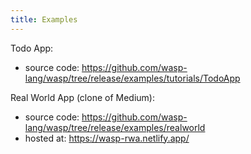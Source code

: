 ```yaml
---
title: Examples
---
```


Todo App:
 - source code: https://github.com/wasp-lang/wasp/tree/release/examples/tutorials/TodoApp

Real World App (clone of Medium):
 - source code: https://github.com/wasp-lang/wasp/tree/release/examples/realworld
 - hosted at: https://wasp-rwa.netlify.app/
